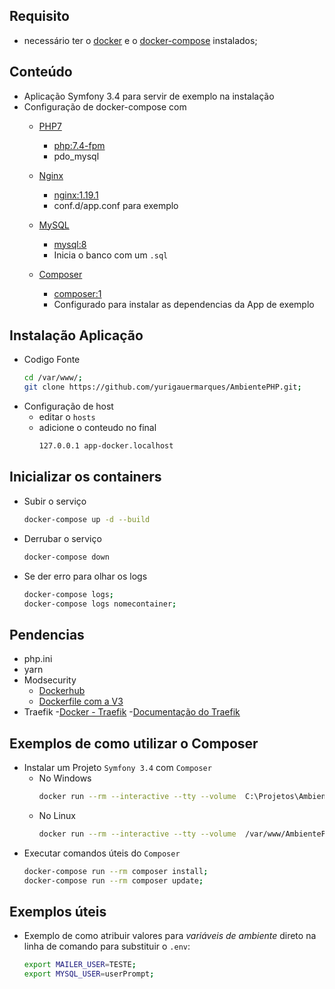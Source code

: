 ## Requisito
  - necessário ter o [docker](https://docs.docker.com/engine/install/) e o [docker-compose](https://docs.docker.com/compose/install/) instalados;

## Conteúdo
  - Aplicação Symfony 3.4 para servir de exemplo na instalação
  - Configuração de docker-compose com
    - [PHP7](https://pt.wikipedia.org/wiki/PHP)
        - [php:7.4-fpm](https://hub.docker.com/_/php)
        - pdo_mysql
    - [Nginx](https://pt.wikipedia.org/wiki/Nginx)
        - [nginx:1.19.1](https://hub.docker.com/_/nginx)
        - conf.d/app.conf para exemplo
    - [MySQL](https://pt.wikipedia.org/wiki/MySQL)
        - [mysql:8](https://hub.docker.com/_/mysql)
        - Inicia o banco com um `.sql`

    - [Composer](https://getcomposer.org)
        - [composer:1](https://hub.docker.com/_/composer)
        - Configurado para instalar as dependencias da App de exemplo


## Instalação Aplicação
  - Codigo Fonte
    ```bash
    cd /var/www/;
    git clone https://github.com/yurigauermarques/AmbientePHP.git;
    ```
  - Configuração de host
    - editar o `hosts`
    - adicione o conteudo no final
      ```bash
      127.0.0.1 app-docker.localhost
      ```

## Inicializar os containers
  - Subir o serviço
      ```bash
      docker-compose up -d --build
      ```
  - Derrubar o serviço
      ```bash
      docker-compose down
      ```
  - Se der erro para olhar os logs
      ```bash
      docker-compose logs;
      docker-compose logs nomecontainer;
      ```


## Pendencias
  - php.ini
  - yarn
  - Modsecurity
    - [Dockerhub](https://hub.docker.com/r/owasp/modsecurity)
    - [Dockerfile com a V3](https://github.com/coreruleset/modsecurity-docker/blob/master/v3-nginx/Dockerfile)
  - Traefik
    -[Docker - Traefik](https://docs.traefik.io/v1.7/configuration/backends/docker)
    -[Documentação do Traefik](https://docs.traefik.io/v1.7/#1-launch-traefik-tell-it-to-listen-to-docker)


## Exemplos de como utilizar o Composer
- Instalar um Projeto `Symfony 3.4` com `Composer`
  - No Windows
    ```bash
    docker run --rm --interactive --tty --volume  C:\Projetos\AmbientePHP\:/app composer create-project symfony/framework-standard-edition my_project_name;
    ```
  - No Linux
    ```bash
    docker run --rm --interactive --tty --volume  /var/www/AmbientePHP/:/app composer create-project symfony/framework-standard-edition my_project_name;
    ```
- Executar comandos úteis do `Composer`
    ```bash
    docker-compose run --rm composer install;
    docker-compose run --rm composer update;
    ```

## Exemplos úteis
- Exemplo de como atribuir valores para *variáveis de ambiente* direto na linha de comando para substituir o `.env`:
    ```bash
    export MAILER_USER=TESTE;
    export MYSQL_USER=userPrompt;
    ```
